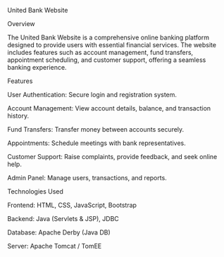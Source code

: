 United Bank Website

Overview

The United Bank Website is a comprehensive online banking platform designed to provide users with essential financial services. The website includes features such as account management, fund transfers, appointment scheduling, and customer support, offering a seamless banking experience.

Features

User Authentication: Secure login and registration system.

Account Management: View account details, balance, and transaction history.

Fund Transfers: Transfer money between accounts securely.

Appointments: Schedule meetings with bank representatives.

Customer Support: Raise complaints, provide feedback, and seek online help.

Admin Panel: Manage users, transactions, and reports.

Technologies Used

Frontend: HTML, CSS, JavaScript, Bootstrap

Backend: Java (Servlets & JSP), JDBC

Database: Apache Derby (Java DB)

Server: Apache Tomcat / TomEE

